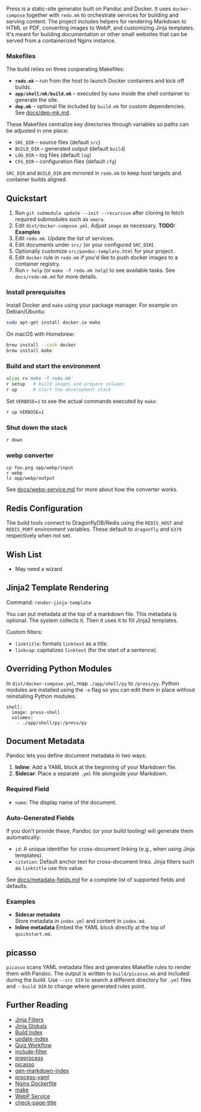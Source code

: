 Press is a static-site generator built on Pandoc and Docker. It uses
`docker-compose` together with `redo.mk` to orchestrate services for building
and serving content. The project includes helpers for rendering Markdown to HTML
or PDF, converting images to WebP, and customizing Jinja templates. It's meant
for building documentation or other small websites that can be served from a
containerized Nginx instance.

### Makefiles

The build relies on three cooperating Makefiles:

- **`redo.mk`** – run from the host to launch Docker containers and kick off
  builds.
- **`app/shell/mk/build.mk`** – executed by `make` inside the shell container to
  generate the site.
- **`dep.mk`** – optional file included by `build.mk` for custom dependencies.
  See [docs/dep-mk.md](docs/dep-mk.md).

These Makefiles centralize key directories through variables so paths can be
adjusted in one place:

- `SRC_DIR` – source files (default `src`)
- `BUILD_DIR` – generated output (default `build`)
- `LOG_DIR` – log files (default `log`)
- `CFG_DIR` – configuration files (default `cfg`)

`SRC_DIR` and `BUILD_DIR` are mirrored in `redo.mk` to keep host targets and
container builds aligned.

## Quickstart

1. Run `git submodule update --init --recursive` after cloning to fetch
   required submodules such as `xmera`.
2. Edit `dist/docker-compose.yml`. Adjust `image` as necessary. **TODO: Examples**
3. Edit `redo.mk`. Update the list of services.
4. Edit documents under `src/` (or your configured `SRC_DIR`).
5. Optionally customize `src/pandoc-template.html` for your project.
6. Edit `docker` rule in `redo.mk` if you'd like to push docker images to a
   container registry.
7. Run `r help` (or `make -f redo.mk help`) to see available tasks. See
   `docs/redo-mk.md` for more details.

### Install prerequisites

Install Docker and `make` using your package manager.
For example on Debian/Ubuntu:

```bash
sudo apt-get install docker.io make
```

On macOS with Homebrew:

```bash
brew install --cask docker
brew install make
```

### Build and start the environment

```bash
alias r='make -f redo.mk'
r setup   # build images and prepare volumes
r up      # start the development stack
```

Set `VERBOSE=1` to see the actual commands executed by `make`:

```bash
r up VERBOSE=1
```

### Shut down the stack

```bash
r down
```

### webp converter

```
cp foo.png app/webp/input
r webp
ls app/webp/output
```
See [docs/webp-service.md](docs/webp-service.md) for more about how the
converter works.

## Redis Configuration

The build tools connect to DragonflyDB/Redis using the `REDIS_HOST` and
`REDIS_PORT` environment variables. These default to `dragonfly` and `6379`
respectively when not set.

## Wish List

- May need a wizard

## Jinja2 Template Rendering

Command: `render-jinja-template`

You can put metadata at the top of a markdown file. This metadata is optional.
The system collects it. Then it uses it to fill Jinja2 templates.

Custom filters:

- `linktitle`: formats `linktext` as a title.
- `linkcap`: capitalizes `linktext` (for the start of a sentence).

## Overriding Python Modules

In `dist/docker-compose.yml`, map `./app/shell/py` to `/press/py`. Python modules are
installed using the `-e` flag so you can edit them in place without reinstalling
Python modules.

```
shell:
  image: press-shell
  volumes:
    - ./app/shell/py:/press/py
```

## Document Metadata

Pandoc lets you define document metadata in two ways:

1. **Inline**: Add a YAML block at the beginning of your Markdown file.  
2. **Sidecar**: Place a separate `.yml` file alongside your Markdown.

### Required Field
- `name`: The display name of the document.

### Auto-Generated Fields
If you don’t provide these, Pandoc (or your build tooling) will generate them automatically:
- `id`: A unique identifier for cross-document linking (e.g., when using Jinja templates).
- `citation`: Default anchor text for cross-document links. Jinja filters such as `linktitle` use this value.

See [docs/metadata-fields.md](docs/metadata-fields.md) for a complete list of supported fields and defaults.

### Examples
- **Sidecar metadata**  
  Store metadata in `index.yml` and content in `index.md`.  
- **Inline metadata**
  Embed the YAML block directly at the top of `quickstart.md`.

## picasso

`picasso` scans YAML metadata files and generates Makefile rules to render them
with Pandoc. The output is written to `build/picasso.mk` and included during the
build. Use `--src DIR` to search a different directory for `.yml` files and
`--build DIR` to change where generated rules point.

## Further Reading

- [Jinja Filters](docs/jinja-filters.md)
- [Jinja Globals](docs/jinja-globals.md)
- [Build Index](docs/build-index.md)
- [update-index](docs/update-index.md)
- [Quiz Workflow](docs/quiz-workflow.md)
- [include-filter](docs/include-filter.md)
- [preprocess](docs/preprocess.md)
- [picasso](docs/picasso.md)
- [gen-markdown-index](docs/gen-markdown-index.md)
- [process-yaml](docs/process-yaml.md)
- [Nginx Dockerfile](docs/nginx.md)
- [make](docs/make.md)
- [WebP Service](docs/webp-service.md)
- [check-page-title](docs/check-page-title.md)
